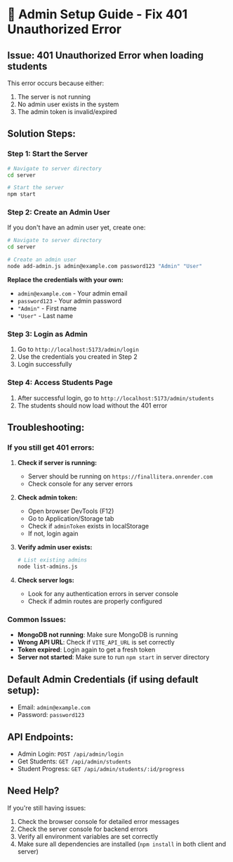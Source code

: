 # 🔧 Admin Setup Guide - Fix 401 Unauthorized Error

## **Issue**: 401 Unauthorized Error when loading students

This error occurs because either:
1. The server is not running
2. No admin user exists in the system
3. The admin token is invalid/expired

## **Solution Steps:**

### **Step 1: Start the Server**
```bash
# Navigate to server directory
cd server

# Start the server
npm start
```

### **Step 2: Create an Admin User**
If you don't have an admin user yet, create one:

```bash
# Navigate to server directory
cd server

# Create an admin user
node add-admin.js admin@example.com password123 "Admin" "User"
```

**Replace the credentials with your own:**
- `admin@example.com` - Your admin email
- `password123` - Your admin password
- `"Admin"` - First name
- `"User"` - Last name

### **Step 3: Login as Admin**
1. Go to `http://localhost:5173/admin/login`
2. Use the credentials you created in Step 2
3. Login successfully

### **Step 4: Access Students Page**
1. After successful login, go to `http://localhost:5173/admin/students`
2. The students should now load without the 401 error

## **Troubleshooting:**

### **If you still get 401 errors:**

1. **Check if server is running:**
   - Server should be running on `https://finallitera.onrender.com`
   - Check console for any server errors

2. **Check admin token:**
   - Open browser DevTools (F12)
   - Go to Application/Storage tab
   - Check if `adminToken` exists in localStorage
   - If not, login again

3. **Verify admin user exists:**
   ```bash
   # List existing admins
   node list-admins.js
   ```

4. **Check server logs:**
   - Look for any authentication errors in server console
   - Check if admin routes are properly configured

### **Common Issues:**

- **MongoDB not running**: Make sure MongoDB is running
- **Wrong API URL**: Check if `VITE_API_URL` is set correctly
- **Token expired**: Login again to get a fresh token
- **Server not started**: Make sure to run `npm start` in server directory

## **Default Admin Credentials (if using default setup):**
- Email: `admin@example.com`
- Password: `password123`

## **API Endpoints:**
- Admin Login: `POST /api/admin/login`
- Get Students: `GET /api/admin/students`
- Student Progress: `GET /api/admin/students/:id/progress`

## **Need Help?**
If you're still having issues:
1. Check the browser console for detailed error messages
2. Check the server console for backend errors
3. Verify all environment variables are set correctly
4. Make sure all dependencies are installed (`npm install` in both client and server)
